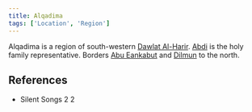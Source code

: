 ```yaml
---
title: Alqadima
tags: ['Location', 'Region']
---
```

Alqadima is a region of south-western [Dawlat Al-Harir](wiki/Dawlat%20al-harir.md). [Abdi](wiki/abdi.md) is the holy family representative. Borders [Abu Eankabut](wiki/abu-eankabut.md) and [Dilmun](wiki/dilmun.md) to the north.

## References
- Silent Songs 2
2
